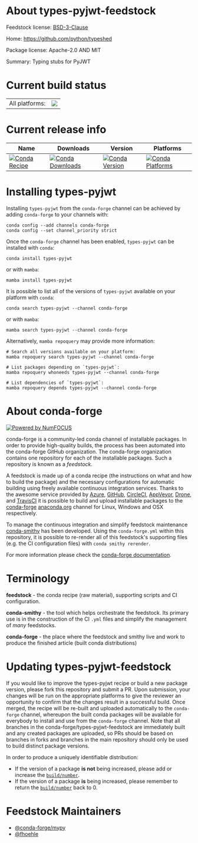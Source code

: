 About types-pyjwt-feedstock
===========================

Feedstock license: [BSD-3-Clause](https://github.com/conda-forge/types-pyjwt-feedstock/blob/main/LICENSE.txt)

Home: https://github.com/python/typeshed

Package license: Apache-2.0 AND MIT

Summary: Typing stubs for PyJWT

Current build status
====================


<table><tr><td>All platforms:</td>
    <td>
      <a href="https://dev.azure.com/conda-forge/feedstock-builds/_build/latest?definitionId=13198&branchName=main">
        <img src="https://dev.azure.com/conda-forge/feedstock-builds/_apis/build/status/types-pyjwt-feedstock?branchName=main">
      </a>
    </td>
  </tr>
</table>

Current release info
====================

| Name | Downloads | Version | Platforms |
| --- | --- | --- | --- |
| [![Conda Recipe](https://img.shields.io/badge/recipe-types--pyjwt-green.svg)](https://anaconda.org/conda-forge/types-pyjwt) | [![Conda Downloads](https://img.shields.io/conda/dn/conda-forge/types-pyjwt.svg)](https://anaconda.org/conda-forge/types-pyjwt) | [![Conda Version](https://img.shields.io/conda/vn/conda-forge/types-pyjwt.svg)](https://anaconda.org/conda-forge/types-pyjwt) | [![Conda Platforms](https://img.shields.io/conda/pn/conda-forge/types-pyjwt.svg)](https://anaconda.org/conda-forge/types-pyjwt) |

Installing types-pyjwt
======================

Installing `types-pyjwt` from the `conda-forge` channel can be achieved by adding `conda-forge` to your channels with:

```
conda config --add channels conda-forge
conda config --set channel_priority strict
```

Once the `conda-forge` channel has been enabled, `types-pyjwt` can be installed with `conda`:

```
conda install types-pyjwt
```

or with `mamba`:

```
mamba install types-pyjwt
```

It is possible to list all of the versions of `types-pyjwt` available on your platform with `conda`:

```
conda search types-pyjwt --channel conda-forge
```

or with `mamba`:

```
mamba search types-pyjwt --channel conda-forge
```

Alternatively, `mamba repoquery` may provide more information:

```
# Search all versions available on your platform:
mamba repoquery search types-pyjwt --channel conda-forge

# List packages depending on `types-pyjwt`:
mamba repoquery whoneeds types-pyjwt --channel conda-forge

# List dependencies of `types-pyjwt`:
mamba repoquery depends types-pyjwt --channel conda-forge
```


About conda-forge
=================

[![Powered by
NumFOCUS](https://img.shields.io/badge/powered%20by-NumFOCUS-orange.svg?style=flat&colorA=E1523D&colorB=007D8A)](https://numfocus.org)

conda-forge is a community-led conda channel of installable packages.
In order to provide high-quality builds, the process has been automated into the
conda-forge GitHub organization. The conda-forge organization contains one repository
for each of the installable packages. Such a repository is known as a *feedstock*.

A feedstock is made up of a conda recipe (the instructions on what and how to build
the package) and the necessary configurations for automatic building using freely
available continuous integration services. Thanks to the awesome service provided by
[Azure](https://azure.microsoft.com/en-us/services/devops/), [GitHub](https://github.com/),
[CircleCI](https://circleci.com/), [AppVeyor](https://www.appveyor.com/),
[Drone](https://cloud.drone.io/welcome), and [TravisCI](https://travis-ci.com/)
it is possible to build and upload installable packages to the
[conda-forge](https://anaconda.org/conda-forge) [anaconda.org](https://anaconda.org/)
channel for Linux, Windows and OSX respectively.

To manage the continuous integration and simplify feedstock maintenance
[conda-smithy](https://github.com/conda-forge/conda-smithy) has been developed.
Using the ``conda-forge.yml`` within this repository, it is possible to re-render all of
this feedstock's supporting files (e.g. the CI configuration files) with ``conda smithy rerender``.

For more information please check the [conda-forge documentation](https://conda-forge.org/docs/).

Terminology
===========

**feedstock** - the conda recipe (raw material), supporting scripts and CI configuration.

**conda-smithy** - the tool which helps orchestrate the feedstock.
                   Its primary use is in the construction of the CI ``.yml`` files
                   and simplify the management of *many* feedstocks.

**conda-forge** - the place where the feedstock and smithy live and work to
                  produce the finished article (built conda distributions)


Updating types-pyjwt-feedstock
==============================

If you would like to improve the types-pyjwt recipe or build a new
package version, please fork this repository and submit a PR. Upon submission,
your changes will be run on the appropriate platforms to give the reviewer an
opportunity to confirm that the changes result in a successful build. Once
merged, the recipe will be re-built and uploaded automatically to the
`conda-forge` channel, whereupon the built conda packages will be available for
everybody to install and use from the `conda-forge` channel.
Note that all branches in the conda-forge/types-pyjwt-feedstock are
immediately built and any created packages are uploaded, so PRs should be based
on branches in forks and branches in the main repository should only be used to
build distinct package versions.

In order to produce a uniquely identifiable distribution:
 * If the version of a package **is not** being increased, please add or increase
   the [``build/number``](https://docs.conda.io/projects/conda-build/en/latest/resources/define-metadata.html#build-number-and-string).
 * If the version of a package **is** being increased, please remember to return
   the [``build/number``](https://docs.conda.io/projects/conda-build/en/latest/resources/define-metadata.html#build-number-and-string)
   back to 0.

Feedstock Maintainers
=====================

* [@conda-forge/mypy](https://github.com/orgs/conda-forge/teams/mypy/)
* [@fhoehle](https://github.com/fhoehle/)

